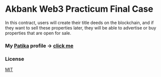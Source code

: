 # Akbank Web3 Practicum Final Case
In this contract, users will create their title deeds on the blockchain, and if they want to sell these properties later,
they will be able to advertise or buy properties that are open for sale.

### My [Patika](www.patika.dev) profile -> [click me](https://app.patika.dev/JessFlexx)
 
### License
[MIT](https://choosealicense.com/licenses/mit/)